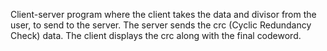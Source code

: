 Client-server program where the client takes the data and divisor from the user, to send to the server. The server sends the crc (Cyclic Redundancy Check) data. The client displays the crc along with the final codeword.
